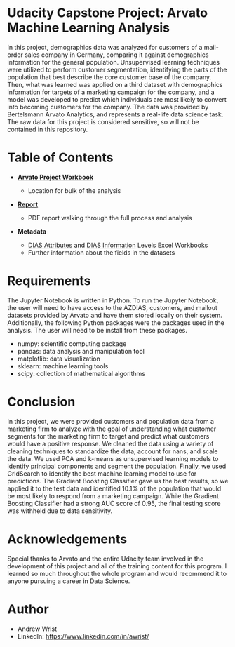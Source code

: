 # Udacity Capstone Project: Arvato Machine Learning Analysis

In this project, demographics data was analyzed for customers of a mail-order sales company in Germany, comparing it against demographics information for the general population. Unsupervised learning techniques were utilized to perform customer segmentation, identifying the parts of the population that best describe the core customer base of the company. Then, what was learned was applied on a third dataset with demographics information for targets of a marketing campaign for the company, and a model was developed to predict which individuals are most likely to convert into becoming customers for the company. The data was provided by Bertelsmann Arvato Analytics, and represents a real-life data science task. The raw data for this project is considered sensitive, so will not be contained in this repository. 

# Table of Contents

- **[Arvato Project Workbook](https://github.com/ahwrist/ML_Customer_Segmentation_Arvato_Udacity/blob/main/Arvato%20Project%20Workbook.ipynb)**
	- Location for bulk of the analysis

- **[Report](Report.pdf)**
	- PDF report walking through the full process and analysis

- **Metadata**
	- [DIAS Attributes](https://github.com/ahwrist/ML_Customer_Segmentation_Arvato_Udacity/blob/main/DIAS%20Attributes%20-%20Values%202017.xlsx) and [DIAS Information](https://github.com/ahwrist/ML_Customer_Segmentation_Arvato_Udacity/blob/main/DIAS%20Information%20Levels%20-%20Attributes%202017.xlsx) Levels Excel Workbooks
	- Further information about the fields in the datasets

# Requirements

The Jupyter Notebook is written in Python. To run the Jupyter Notebook, the user will need to have access to the AZDIAS, customers, and mailout datasets provided by Arvato and have them stored locally on their system. Additionally, the following Python packages were the packages used in the analysis. The user will need to be install from these packages.

- numpy: scientific computing package
- pandas: data analysis and manipulation tool
- matplotlib: data visualization
- sklearn: machine learning tools
- scipy: collection of mathematical algorithms

# Conclusion

In this project, we were provided customers and population data from a marketing firm to analyze with the goal of understanding what customer segments for the marketing firm to target and predict what customers would have a positive response. We cleaned the data using a variety of cleaning techniques to standardize the data, account for nans, and scale the data. We used PCA and k-means as unsupervised learning models to identify principal components and segment the population. Finally, we used GridSearch to identify the best machine learning model to use for predictions. The Gradient Boosting Classifier gave us the best results, so we applied it to the test data and identified 10.1% of the population that would be most likely to respond from a marketing campaign. While the Gradient Boosting Classifier had a strong AUC score of 0.95, the final testing score was withheld due to data sensitivity.

# Acknowledgements

Special thanks to Arvato and the entire Udacity team involved in the development of this project and all of the training content for this program. I learned so much throughout the whole program and would recommend it to anyone pursuing a career in Data Science.

# Author
- Andrew Wrist
- LinkedIn: https://www.linkedin.com/in/awrist/
